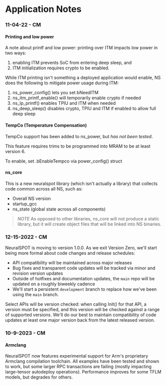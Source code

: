 # Application Notes

### 11-04-22 - CM
#### Printing and low power
A note about printf and low power: printing over ITM impacts low power in two
ways: 
1) enabling ITM prevents SoC from entering deep sleep, and 
2) ITM initialization requires crypto to be enabled. 

While ITM printing isn't something a deployed application would enable, NS does the
following to mitigate power usage during ITM:

1) ns_power_config() lets you set bNeedITM
2) ns_itm_printf_enable() will temporarily enable crypto if needed
3) ns_lp_printf() enables TPIU and ITM when needed
4) ns_deep_sleep() disables crypto, TPIU and ITM if enabled to allow full deep sleep

#### TempCo (Temperature Compensation)
TempCo support has been added to ns_power, but *has not been tested*.

This feature requires trims to be programmed into MRAM to be at least version 6.

To enable, set .bEnableTempco via power_config() struct

#### ns_core
This is a new neuralspot library (which isn't actually a library) that collects code common across all NS, such as:
- Overall NS version
- startup_gcc
- ns_state (global state across all components)

>*NOTE* As opposed to other libraries, ns_core will not produce a static library, but it will create object files that
> will be linked into NS binaries.

### 12-15-2022 - CM
NeuralSPOT is moving to version 1.0.0. As we exit Version Zero, we'll start being more formal about code changes and release schedules:
- API compatibility will be maintained across major releases
- Bug fixes and transparent code updates will be tracked via minor and revision version updates
- Outside of hotfixes and documentation updates, the `main` repo will be updated on a roughly biweekly cadence
- We'll start a persistent `development` branch to replace how we've been using the `main` branch.

Select APIs will be version checked: when calling Init() for that API, a version must be specified, and this version will be checked against a range of supported versions. We'll do our best to maintain compatibility of code updates at least one major version back from the latest released version.

### 10-9-2023 - CM
#### Armclang
NeuralSPOT now features experimental support for Arm's proprietary Armclang compilation toolchain. All examples have been tested and shown to work, but some larger RPC transactions are failing (mostly impacting large-tensor autodeploy operations). Performance improves for some TFLM models, but degrades for others.